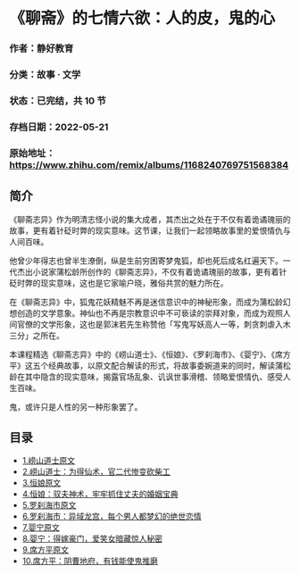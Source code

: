# 《聊斋》的七情六欲：人的皮，鬼的心

### 作者：静好教育

### 分类：故事 · 文学

### 状态：已完结，共 10 节

### 存档日期：2022-05-21

### 原始地址：https://www.zhihu.com/remix/albums/1168240769751568384


## 简介
《聊斋志异》作为明清志怪小说的集大成者，其杰出之处在于不仅有着诡谲瑰丽的故事，更有着针砭时弊的现实意味。这节课，让我们一起领略故事里的爱恨情仇与人间百味。


他曾少年得志也曾半生潦倒，纵是生前穷困寄梦鬼狐，却也死后成名红遍天下。一代杰出小说家蒲松龄所创作的《聊斋志异》，不仅有着诡谲瑰丽的故事，更有着针砭时弊的现实意味，这也是它家喻户晓，雅俗共赏的魅力所在。 


在《聊斋志异》中，狐鬼花妖精魅不再是迷信意识中的神秘形象，而成为蒲松龄幻想创造的文学意象。神仙也不再是宗教意识中不可亵读的崇拜对象，而成为观照人间官僚的文学形象，这也是郭沫若先生称赞他「写鬼写妖高人一等，刺贪刺虐入木三分」之所在。 


本课程精选《聊斋志异》中的《崂山道士》、《恒娘》、《罗刹海市》、《婴宁》、《席方平》这五个经典故事，以原文配合解读的形式，将故事委婉道来的同时，解读蒲松龄在其中隐含的现实意味，揭露官场乱象、讥讽世事滑稽、领略爱恨情仇、感受人生百味。 


鬼，或许只是人性的另一种形象罢了。  




## 目录
- [1.崂山道士原文](1.崂山道士原文.md)
- [2.崂山道士：为得仙术，官二代惨变砍柴工](2.崂山道士：为得仙术，官二代惨变砍柴工.md)
- [3.恒娘原文](3.恒娘原文.md)
- [4.恒娘：驭夫神术，牢牢抓住丈夫的婚姻宝典](4.恒娘：驭夫神术，牢牢抓住丈夫的婚姻宝典.md)
- [5.罗刹海市原文](5.罗刹海市原文.md)
- [6.罗刹海市：异域龙宫，每个男人都梦幻的绝世恋情](6.罗刹海市：异域龙宫，每个男人都梦幻的绝世恋情.md)
- [7.婴宁原文](7.婴宁原文.md)
- [8.婴宁：得嫁豪门，爱笑女暗藏惊人秘密](8.婴宁：得嫁豪门，爱笑女暗藏惊人秘密.md)
- [9.席方平原文](9.席方平原文.md)
- [10.席方平：阴曹地府，有钱能使鬼推磨](10.席方平：阴曹地府，有钱能使鬼推磨.md)